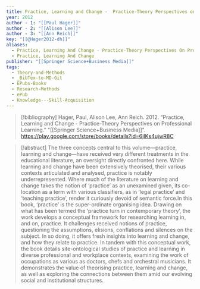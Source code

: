 ```yaml
---
title: Practice, Learning and Change -  Practice-Theory Perspectives on Professional Learning
year: 2012
author - 1: "[[Paul Hager]]"
author - 2: "[[Alison Lee]]"
author - 3: "[[Ann Reich]]"
key: "[[@Hager2012-dh]]"
aliases:
  - Practice, Learning And Change - Practice-Theory Perspectives On Professional Learning
  - Practice, Learning And Change
publisher: "[[Springer Science+Business Media]]"
tags:
  - Theory-and-Methods
  - _BibTex-to-MD-Git
  - EPubs-Books
  - Research-Methods
  - ePub
  - Knowledge---Skill-Acquisition
---
```


> [!bibliography]
> Hager, Paul, Alison Lee, Ann Reich. 2012. “Practice, Learning and Change -  Practice-Theory Perspectives on Professional Learning.” "[[Springer Science+Business Media]]". https://play.google.com/store/books/details?id=6jIKs4ujwR8C

> [!abstract]
> The three concepts central to this volume—practice, learning and change—have received very different treatments in the educational literature, an oversight directly confronted here. While learning and change have been extensively theorised, their various contexts articulated and analysed, practice is notably underrepresented. Where much of the literature on learning and change takes the notion of ‘practice’ as an unexamined given, its co-location as a term with various classifiers, as in ‘legal practice’ and ‘teaching practice’, render it curiously devoid of semantic force.In this book, ‘practice’ is the super-ordinate organising idea. Drawing on what has been termed the ‘practice turn in contemporary theory’, the work develops a conceptual framework for researching learning in, and on, practice. It challenges received notions of practice, questioning the assumptions, elisions, conflations and silences on the subject. In so doing, it offers fresh insights into learning and change, and how they relate to practice. In tandem with this conceptual work, the book details site-ontological studies of practice and learning in diverse professional and workplace contexts, examining the work of occupations as various as doctors, chefs and orchestral musicians. It demonstrates the value of theorising practice, learning and change, as well as exploring the connections between them amid our evolving social and institutional structures.